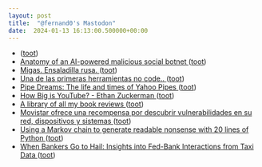 ```yaml
---
layout: post
title:  "@fernand0's Mastodon"
date:  2024-01-13 16:13:00.500000+00:00
---
```

*  [ ](https://paquita.masto.host/@manu) ([toot](https://mastodon.social/@fernand0/111749521768180175))
*  [Anatomy of an AI-powered malicious social botnet ](https://arxiv.org/abs/2307.1633) ([toot](https://mastodon.social/@fernand0/111749485748756324))
*  [Migas. Ensaladilla rusa. ](https://avecesunafoto.wordpress.com/2024/01/13/migas-ensaladilla-rusa) ([toot](https://mastodon.social/@fernand0/111749482372575894))
*  [Una de las primeras herramientas no code.. ](https://mastodon.social/@fernand0/111749461166923692) ([toot](https://mastodon.social/@fernand0/111749461166923692))
*  [Pipe Dreams: The life and times of Yahoo Pipes ](https://retool.com/pipe) ([toot](https://mastodon.social/@fernand0/111749434779633634))
*  [How Big is YouTube? - Ethan Zuckerman ](https://ethanzuckerman.com/2023/12/22/how-big-is-youtube) ([toot](https://mastodon.social/@fernand0/111749304310949973))
*  [A library of all my book reviews ](https://shkspr.mobi/blog/2023/12/a-library-of-all-my-book-reviews) ([toot](https://mastodon.social/@fernand0/111749202173088860))
*  [Movistar ofrece una recompensa por descubrir vulnerabilidades en su red, dispositivos y sistemas ](https://blog.elhacker.net/2024/01/movistar-ofrece-una-recompensa-por-descubrir-vulnerabilidades-red-sistemas-dispositivos.htm) ([toot](https://mastodon.social/@fernand0/111749143568438396))
*  [Using a Markov chain to generate readable nonsense with 20 lines of Python ](https://benhoyt.com/writings/markov-chain) ([toot](https://mastodon.social/@fernand0/111748967361115692))
*  [When Bankers Go to Hail: Insights into Fed-Bank Interactions from Taxi Data  ](https://papers.ssrn.com/sol3/papers.cfm?abstract_id=3141240) ([toot](https://mastodon.social/@fernand0/111748939789347489))
